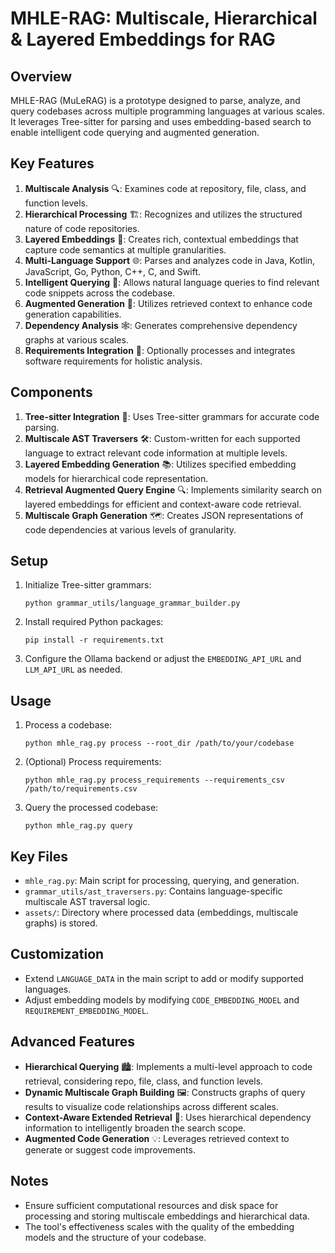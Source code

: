 # MHLE-RAG: Multiscale, Hierarchical & Layered Embeddings for RAG

## Overview
MHLE-RAG (MuLeRAG) is a prototype designed to parse, analyze, and query codebases across multiple programming languages at various scales. It leverages Tree-sitter for parsing and uses embedding-based search to enable intelligent code querying and augmented generation.

## Key Features
1. **Multiscale Analysis** 🔍: Examines code at repository, file, class, and function levels.
2. **Hierarchical Processing** 🏗️: Recognizes and utilizes the structured nature of code repositories.
3. **Layered Embeddings** 🧩: Creates rich, contextual embeddings that capture code semantics at multiple granularities.
4. **Multi-Language Support** 🌐: Parses and analyzes code in Java, Kotlin, JavaScript, Go, Python, C++, C, and Swift.
5. **Intelligent Querying** 🤖: Allows natural language queries to find relevant code snippets across the codebase.
6. **Augmented Generation** 🚀: Utilizes retrieved context to enhance code generation capabilities.
7. **Dependency Analysis** 🕸️: Generates comprehensive dependency graphs at various scales.
8. **Requirements Integration** 📝: Optionally processes and integrates software requirements for holistic analysis.

## Components
1. **Tree-sitter Integration** 🌳: Uses Tree-sitter grammars for accurate code parsing.
2. **Multiscale AST Traversers** 🛠️: Custom-written for each supported language to extract relevant code information at multiple levels.
3. **Layered Embedding Generation** 📚: Utilizes specified embedding models for hierarchical code representation.
4. **Retrieval Augmented Query Engine** 🔍: Implements similarity search on layered embeddings for efficient and context-aware code retrieval.
5. **Multiscale Graph Generation** 🗺️: Creates JSON representations of code dependencies at various levels of granularity.

## Setup
1. Initialize Tree-sitter grammars:
   ```
   python grammar_utils/language_grammar_builder.py
   ```
2. Install required Python packages:
   ```
   pip install -r requirements.txt
   ```
3. Configure the Ollama backend or adjust the `EMBEDDING_API_URL` and `LLM_API_URL` as needed.

## Usage
1. Process a codebase:
   ```
   python mhle_rag.py process --root_dir /path/to/your/codebase
   ```
2. (Optional) Process requirements:
   ```
   python mhle_rag.py process_requirements --requirements_csv /path/to/requirements.csv
   ```
3. Query the processed codebase:
   ```
   python mhle_rag.py query
   ```

## Key Files
- `mhle_rag.py`: Main script for processing, querying, and generation.
- `grammar_utils/ast_traversers.py`: Contains language-specific multiscale AST traversal logic.
- `assets/`: Directory where processed data (embeddings, multiscale graphs) is stored.

## Customization
- Extend `LANGUAGE_DATA` in the main script to add or modify supported languages.
- Adjust embedding models by modifying `CODE_EMBEDDING_MODEL` and `REQUIREMENT_EMBEDDING_MODEL`.

## Advanced Features
- **Hierarchical Querying** 🏙️: Implements a multi-level approach to code retrieval, considering repo, file, class, and function levels.
- **Dynamic Multiscale Graph Building** 🖼️: Constructs graphs of query results to visualize code relationships across different scales.
- **Context-Aware Extended Retrieval** 🔎: Uses hierarchical dependency information to intelligently broaden the search scope.
- **Augmented Code Generation** 💡: Leverages retrieved context to generate or suggest code improvements.

## Notes
- Ensure sufficient computational resources and disk space for processing and storing multiscale embeddings and hierarchical data.
- The tool's effectiveness scales with the quality of the embedding models and the structure of your codebase.